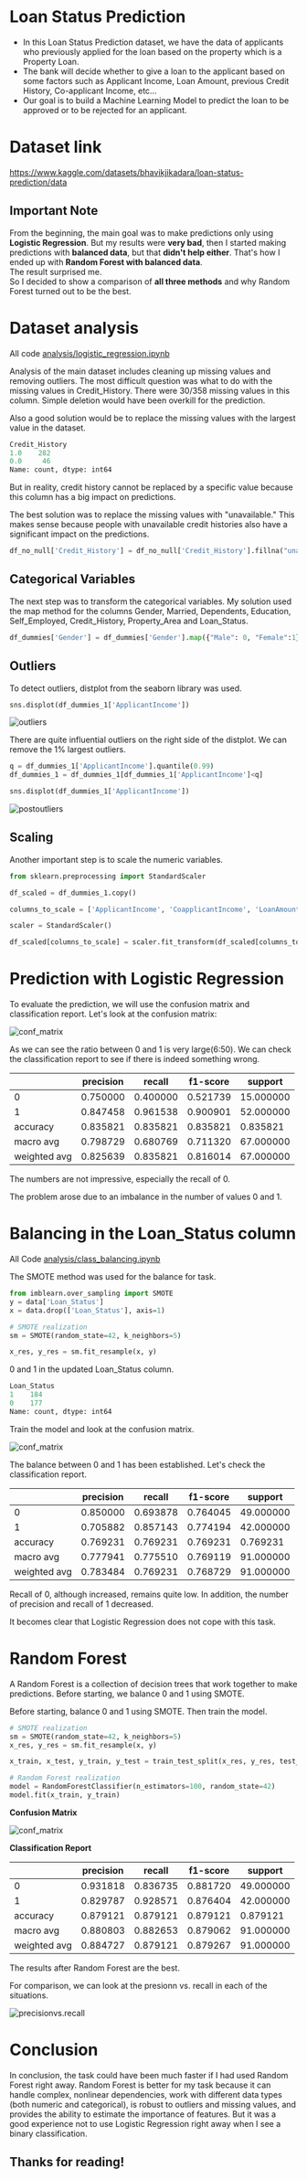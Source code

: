 # Loan Status Prediction

- In this Loan Status Prediction dataset, we have the data of applicants who previously applied for the loan based on the property which is a Property Loan.  
- The bank will decide whether to give a loan to the applicant based on some factors such as Applicant Income, Loan Amount, previous Credit History, Co-applicant Income, etc…  
- Our goal is to build a Machine Learning Model to predict the loan to be approved or to be rejected for an applicant.

# Dataset link
https://www.kaggle.com/datasets/bhavikjikadara/loan-status-prediction/data

## **Important Note**
From the beginning, the main goal was to make predictions only using **Logistic Regression**. But my results were **very bad**, then I started making predictions with **balanced data**, but that **didn't help either**. That's how I ended up with **Random Forest with balanced data**.  
The result surprised me.  
So I decided to show a comparison of **all three methods** and why Random Forest turned out to be the best.

# Dataset analysis
All code [analysis/logistic_regression.ipynb](analysis/logistic_regression.ipynb)

Analysis of the main dataset includes cleaning up missing values ​​and removing outliers.
The most difficult question was what to do with the missing values ​​in Credit_History. There were 30/358 missing values ​​in this column. Simple deletion would have been overkill for the prediction.

Also a good solution would be to replace the missing values ​​with the largest value in the dataset.
``` python
Credit_History
1.0    282
0.0     46
Name: count, dtype: int64
```
But in reality, credit history cannot be replaced by a specific value because this column has a big impact on predictions.

The best solution was to replace the missing values ​​with "unavailable." This makes sense because people with unavailable credit histories also have a significant impact on the predictions.
``` python
df_no_null['Credit_History'] = df_no_null['Credit_History'].fillna("unavailable")
```
## Categorical Variables
The next step was to transform the categorical variables. My solution used the map method for the columns Gender, Married, Dependents, Education, Self_Employed, Credit_History, Property_Area and Loan_Status.
``` python
df_dummies['Gender'] = df_dummies['Gender'].map({"Male": 0, "Female":1})
```

## Outliers
To detect outliers, distplot from the seaborn library was used.
``` python
sns.displot(df_dummies_1['ApplicantIncome'])
```
![outliers](img/outliersApplicantIncome.png)

There are quite influential outliers on the right side of the distplot. We can remove the 1% largest outliers.
``` python
q = df_dummies_1['ApplicantIncome'].quantile(0.99)
df_dummies_1 = df_dummies_1[df_dummies_1['ApplicantIncome']<q]

sns.displot(df_dummies_1['ApplicantIncome'])
```
![postoutliers](img/post_outliers_ApplicantIncome.png)

## Scaling

Another important step is to scale the numeric variables.
``` python
from sklearn.preprocessing import StandardScaler

df_scaled = df_dummies_1.copy()

columns_to_scale = ['ApplicantIncome', 'CoapplicantIncome', 'LoanAmount', 'Loan_Amount_Term']

scaler = StandardScaler()

df_scaled[columns_to_scale] = scaler.fit_transform(df_scaled[columns_to_scale])
```

# Prediction with Logistic Regression
To evaluate the prediction, we will use the confusion matrix and classification report.
Let's look at the confusion matrix:

![conf_matrix](img/conf_matrix.png)

As we can see the ratio between 0 and 1 is very large(6:50). We can check the classification report to see if there is indeed something wrong.

|              | precision | recall | f1-score | support |
|--------------|-----------|--------|----------|---------|
| 0            | 0.750000  | 0.400000 | 0.521739 | 15.000000 |
| 1            | 0.847458  | 0.961538 | 0.900901 | 52.000000 |
| accuracy     | 0.835821  | 0.835821 | 0.835821 | 0.835821 |
| macro avg    | 0.798729  | 0.680769 | 0.711320 | 67.000000 |
| weighted avg | 0.825639  | 0.835821 | 0.816014 | 67.000000 |

The numbers are not impressive, especially the recall of 0.

The problem arose due to an imbalance in the number of values ​​0 and 1.

# Balancing in the Loan_Status column

All Code [analysis/class_balancing.ipynb](analysis/class_balancing.ipynb)

The SMOTE method was used for the balance for task.

``` python
from imblearn.over_sampling import SMOTE
y = data['Loan_Status']
x = data.drop(['Loan_Status'], axis=1)

# SMOTE realization
sm = SMOTE(random_state=42, k_neighbors=5)

x_res, y_res = sm.fit_resample(x, y)
```
0 and 1 in the updated Loan_Status column.

``` python
Loan_Status
1    184
0    177
Name: count, dtype: int64
```
Train the model and look at the confusion matrix.

![conf_matrix](img/balanced_matrix.png)

The balance between 0 and 1 has been established. Let's check the classification report.

|              | precision | recall | f1-score | support |
|--------------|-----------|--------|----------|---------|
| 0            | 0.850000  | 0.693878 | 0.764045 | 49.000000 |
| 1            | 0.705882  | 0.857143 | 0.774194 | 42.000000 |
| accuracy     | 0.769231  | 0.769231 | 0.769231 | 0.769231 |
| macro avg    | 0.777941  | 0.775510 | 0.769119 | 91.000000 |
| weighted avg | 0.783484  | 0.769231 | 0.768729 | 91.000000 |

Recall of 0, although increased, remains quite low. In addition, the number of precision and recall of 1 decreased.

It becomes clear that Logistic Regression does not cope with this task.

# Random Forest

A Random Forest is a collection of decision trees that work together to make predictions. Before starting, we balance 0 and 1 using SMOTE.

Before starting, balance 0 and 1 using SMOTE. Then train the model.

``` python
# SMOTE realization
sm = SMOTE(random_state=42, k_neighbors=5)
x_res, y_res = sm.fit_resample(x, y)

x_train, x_test, y_train, y_test = train_test_split(x_res, y_res, test_size=0.2, random_state=20)

# Random Forest realization
model = RandomForestClassifier(n_estimators=100, random_state=42)
model.fit(x_train, y_train)
```
**Confusion Matrix**

![conf_matrix](img/rf_matrix.png)

**Classification Report**

|              | precision | recall | f1-score | support |
|--------------|-----------|--------|----------|---------|
| 0            | 0.931818  | 0.836735 | 0.881720 | 49.000000 |
| 1            | 0.829787  | 0.928571 | 0.876404 | 42.000000 |
| accuracy     | 0.879121  | 0.879121 | 0.879121 | 0.879121 |
| macro avg    | 0.880803  | 0.882653 | 0.879062 | 91.000000 |
| weighted avg | 0.884727  | 0.879121 | 0.879267 | 91.000000 |

The results after Random Forest are the best. 

For comparison, we can look at the presionn vs. recall in each of the situations.

![precisionvs.recall](dashboard/precision%20vs%20recall%20in%20different%20situations.png)

# Conclusion
In conclusion, the task could have been much faster if I had used Random Forest right away. Random Forest is better for my task because it can handle complex, nonlinear dependencies, work with different data types (both numeric and categorical), is robust to outliers and missing values, and provides the ability to estimate the importance of features. But it was a good experience not to use Logistic Regression right away when I see a binary classification.

## Thanks for reading!
